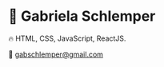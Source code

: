 # :vulcan_salute:  Gabriela Schlemper

:fire:  HTML, CSS, JavaScript, ReactJS. 

:email: gabschlemper@gmail.com
